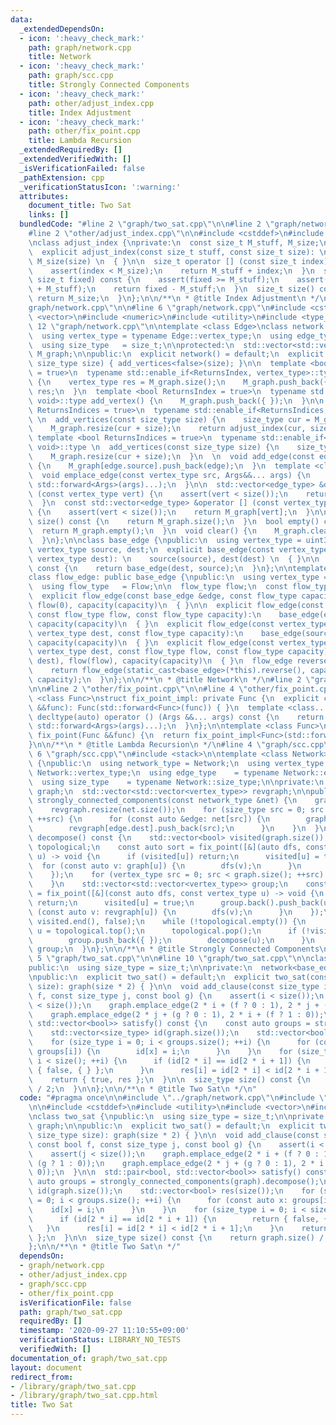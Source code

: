 ```yaml
---
data:
  _extendedDependsOn:
  - icon: ':heavy_check_mark:'
    path: graph/network.cpp
    title: Network
  - icon: ':heavy_check_mark:'
    path: graph/scc.cpp
    title: Strongly Connected Components
  - icon: ':heavy_check_mark:'
    path: other/adjust_index.cpp
    title: Index Adjustment
  - icon: ':heavy_check_mark:'
    path: other/fix_point.cpp
    title: Lambda Recursion
  _extendedRequiredBy: []
  _extendedVerifiedWith: []
  _isVerificationFailed: false
  _pathExtension: cpp
  _verificationStatusIcon: ':warning:'
  attributes:
    document_title: Two Sat
    links: []
  bundledCode: "#line 2 \"graph/two_sat.cpp\"\n\n#line 2 \"graph/network.cpp\"\n\n\
    #line 2 \"other/adjust_index.cpp\"\n\n#include <cstddef>\n#include <cassert>\n\
    \nclass adjust_index {\nprivate:\n  const size_t M_stuff, M_size;\n\npublic:\n\
    \  explicit adjust_index(const size_t stuff, const size_t size): \n    M_stuff(stuff),\
    \ M_size(size) \n  { }\n\n  size_t operator [] (const size_t index) const {\n\
    \    assert(index < M_size);\n    return M_stuff + index;\n  }\n  size_t to_index(const\
    \ size_t fixed) const {\n    assert(fixed >= M_stuff);\n    assert(fixed < M_size\
    \ + M_stuff);\n    return fixed - M_stuff;\n  }\n  size_t size() const {\n   \
    \ return M_size;\n  }\n};\n\n/**\n * @title Index Adjustment\n */\n#line 4 \"\
    graph/network.cpp\"\n\n#line 6 \"graph/network.cpp\"\n#include <cstdint>\n#include\
    \ <vector>\n#include <numeric>\n#include <utility>\n#include <type_traits>\n#line\
    \ 12 \"graph/network.cpp\"\n\ntemplate <class Edge>\nclass network {\npublic:\n\
    \  using vertex_type = typename Edge::vertex_type;\n  using edge_type   = Edge;\n\
    \  using size_type   = size_t;\n\nprotected:\n  std::vector<std::vector<edge_type>>\
    \ M_graph;\n\npublic:\n  explicit network() = default;\n  explicit network(const\
    \ size_type size) { add_vertices<false>(size); }\n\n  template <bool ReturnsIndex\
    \ = true>\n  typename std::enable_if<ReturnsIndex, vertex_type>::type add_vertex()\
    \ {\n    vertex_type res = M_graph.size();\n    M_graph.push_back({ });\n    return\
    \ res;\n  }\n  template <bool ReturnsIndex = true>\n  typename std::enable_if<!ReturnsIndex,\
    \ void>::type add_vertex() {\n    M_graph.push_back({ });\n  }\n\n  template <bool\
    \ ReturnsIndices = true>\n  typename std::enable_if<ReturnsIndices, adjust_index>::type\
    \ \n  add_vertices(const size_type size) {\n    size_type cur = M_graph.size();\n\
    \    M_graph.resize(cur + size);\n    return adjust_index(cur, size);\n  }\n \
    \ template <bool ReturnsIndices = true>\n  typename std::enable_if<!ReturnsIndices,\
    \ void>::type \n  add_vertices(const size_type size) {\n    size_type cur = M_graph.size();\n\
    \    M_graph.resize(cur + size);\n  }\n  \n  void add_edge(const edge_type &edge)\
    \ {\n    M_graph[edge.source].push_back(edge);\n  }\n  template <class... Args>\n\
    \  void emplace_edge(const vertex_type src, Args&&... args) {\n    M_graph[src].emplace_back(src,\
    \ std::forward<Args>(args)...);\n  }\n\n  std::vector<edge_type> &operator []\
    \ (const vertex_type vert) {\n    assert(vert < size());\n    return M_graph[vert];\n\
    \  }\n  const std::vector<edge_type> &operator [] (const vertex_type vert) const\
    \ {\n    assert(vert < size());\n    return M_graph[vert];\n  }\n\n  size_type\
    \ size() const {\n    return M_graph.size();\n  }\n  bool empty() const {\n  \
    \  return M_graph.empty();\n  }\n  void clear() {\n    M_graph.clear();\n    M_graph.shrink_to_fit();\n\
    \  }\n};\n\nclass base_edge {\npublic:\n  using vertex_type = uint32_t;\n\n  const\
    \ vertex_type source, dest;\n  explicit base_edge(const vertex_type source, const\
    \ vertex_type dest): \n    source(source), dest(dest) \n  { }\n\n  base_edge reverse()\
    \ const {\n    return base_edge(dest, source);\n  }\n};\n\ntemplate <class Flow>\n\
    class flow_edge: public base_edge {\npublic:\n  using vertex_type = typename base_edge::vertex_type;\n\
    \  using flow_type   = Flow;\n\n  flow_type flow;\n  const flow_type capacity;\n\
    \  explicit flow_edge(const base_edge &edge, const flow_type capacity):\n    base_edge(edge),\
    \ flow(0), capacity(capacity)\n  { }\n\n  explicit flow_edge(const base_edge &edge,\
    \ const flow_type flow, const flow_type capacity):\n    base_edge(edge), flow(flow),\
    \ capacity(capacity)\n  { }\n  explicit flow_edge(const vertex_type source, const\
    \ vertex_type dest, const flow_type capacity):\n    base_edge(source, dest), flow(0),\
    \ capacity(capacity)\n  { }\n  explicit flow_edge(const vertex_type source, const\
    \ vertex_type dest, const flow_type flow, const flow_type capacity):\n    base_edge(source,\
    \ dest), flow(flow), capacity(capacity)\n  { }\n  flow_edge reverse() const {\n\
    \    return flow_edge(static_cast<base_edge>(*this).reverse(), capacity - flow,\
    \ capacity);\n  }\n};\n\n/**\n * @title Network\n */\n#line 2 \"graph/scc.cpp\"\
    \n\n#line 2 \"other/fix_point.cpp\"\n\n#line 4 \"other/fix_point.cpp\"\n\ntemplate\
    \ <class Func>\nstruct fix_point_impl: private Func {\n  explicit constexpr fix_point_impl(Func\
    \ &&func): Func(std::forward<Func>(func)) { }\n  template <class... Args>\n  constexpr\
    \ decltype(auto) operator () (Args &&... args) const {\n    return Func::operator()(*this,\
    \ std::forward<Args>(args)...);\n  }\n};\n\ntemplate <class Func>\nconstexpr decltype(auto)\
    \ fix_point(Func &&func) {\n  return fix_point_impl<Func>(std::forward<Func>(func));\n\
    }\n\n/**\n * @title Lambda Recursion\n */\n#line 4 \"graph/scc.cpp\"\n\n#line\
    \ 6 \"graph/scc.cpp\"\n#include <stack>\n\ntemplate <class Network>\nclass strongly_connected_components\
    \ {\npublic:\n  using network_type = Network;\n  using vertex_type  = typename\
    \ Network::vertex_type;\n  using edge_type    = typename Network::edge_type;\n\
    \  using size_type    = typename Network::size_type;\n\nprivate:\n  std::vector<std::vector<vertex_type>>\
    \ graph;\n  std::vector<std::vector<vertex_type>> revgraph;\n\npublic:\n  explicit\
    \ strongly_connected_components(const network_type &net) {\n    graph.resize(net.size());\n\
    \    revgraph.resize(net.size());\n    for (size_type src = 0; src < net.size();\
    \ ++src) {\n      for (const auto &edge: net[src]) {\n        graph[src].push_back(edge.dest);\n\
    \        revgraph[edge.dest].push_back(src);\n      }\n    }\n  }\n\n  std::vector<std::vector<vertex_type>>\
    \ decompose() const {\n    std::vector<bool> visited(graph.size());\n    std::stack<vertex_type>\
    \ topological;\n    const auto sort = fix_point([&](auto dfs, const vertex_type\
    \ u) -> void {\n      if (visited[u]) return;\n      visited[u] = true;\n    \
    \  for (const auto v: graph[u]) {\n        dfs(v);\n      }\n      topological.push(u);\n\
    \    });\n    for (vertex_type src = 0; src < graph.size(); ++src) {\n      sort(src);\n\
    \    }\n    std::vector<std::vector<vertex_type>> group;\n    const auto decompose\
    \ = fix_point([&](const auto dfs, const vertex_type u) -> void {\n      if (visited[u])\
    \ return;\n      visited[u] = true;\n      group.back().push_back(u);\n      for\
    \ (const auto v: revgraph[u]) {\n        dfs(v);\n      }\n    });\n    std::fill(visited.begin(),\
    \ visited.end(), false);\n    while (!topological.empty()) {\n      const auto\
    \ u = topological.top();\n      topological.pop();\n      if (!visited[u]) {\n\
    \        group.push_back({ });\n        decompose(u);\n      }\n    }\n    return\
    \ group;\n  }\n};\n\n/**\n * @title Strongly Connected Components\n */\n#line\
    \ 5 \"graph/two_sat.cpp\"\n\n#line 10 \"graph/two_sat.cpp\"\n\nclass two_sat {\n\
    public:\n  using size_type = size_t;\n\nprivate:\n  network<base_edge> graph;\n\
    \npublic:\n  explicit two_sat() = default;\n  explicit two_sat(const size_type\
    \ size): graph(size * 2) { }\n\n  void add_clause(const size_type i, const bool\
    \ f, const size_type j, const bool g) {\n    assert(i < size());\n    assert(j\
    \ < size());\n    graph.emplace_edge(2 * i + (f ? 0 : 1), 2 * j + (g ? 1 : 0));\n\
    \    graph.emplace_edge(2 * j + (g ? 0 : 1), 2 * i + (f ? 1 : 0));\n  }\n\n  std::pair<bool,\
    \ std::vector<bool>> satisfy() const {\n    const auto groups = strongly_connected_components(graph).decompose();\n\
    \    std::vector<size_type> id(graph.size());\n    std::vector<bool> res(size());\n\
    \    for (size_type i = 0; i < groups.size(); ++i) {\n      for (const auto x:\
    \ groups[i]) {\n        id[x] = i;\n      }\n    }\n    for (size_type i = 0;\
    \ i < size(); ++i) {\n      if (id[2 * i] == id[2 * i + 1]) {\n        return\
    \ { false, { } };\n      }\n      res[i] = id[2 * i] < id[2 * i + 1];\n    }\n\
    \    return { true, res };\n  }\n\n  size_type size() const {\n    return graph.size()\
    \ / 2;\n  }\n\n};\n\n/**\n * @title Two Sat\n */\n"
  code: "#pragma once\n\n#include \"../graph/network.cpp\"\n#include \"../graph/scc.cpp\"\
    \n\n#include <cstddef>\n#include <utility>\n#include <vector>\n#include <cassert>\n\
    \nclass two_sat {\npublic:\n  using size_type = size_t;\n\nprivate:\n  network<base_edge>\
    \ graph;\n\npublic:\n  explicit two_sat() = default;\n  explicit two_sat(const\
    \ size_type size): graph(size * 2) { }\n\n  void add_clause(const size_type i,\
    \ const bool f, const size_type j, const bool g) {\n    assert(i < size());\n\
    \    assert(j < size());\n    graph.emplace_edge(2 * i + (f ? 0 : 1), 2 * j +\
    \ (g ? 1 : 0));\n    graph.emplace_edge(2 * j + (g ? 0 : 1), 2 * i + (f ? 1 :\
    \ 0));\n  }\n\n  std::pair<bool, std::vector<bool>> satisfy() const {\n    const\
    \ auto groups = strongly_connected_components(graph).decompose();\n    std::vector<size_type>\
    \ id(graph.size());\n    std::vector<bool> res(size());\n    for (size_type i\
    \ = 0; i < groups.size(); ++i) {\n      for (const auto x: groups[i]) {\n    \
    \    id[x] = i;\n      }\n    }\n    for (size_type i = 0; i < size(); ++i) {\n\
    \      if (id[2 * i] == id[2 * i + 1]) {\n        return { false, { } };\n   \
    \   }\n      res[i] = id[2 * i] < id[2 * i + 1];\n    }\n    return { true, res\
    \ };\n  }\n\n  size_type size() const {\n    return graph.size() / 2;\n  }\n\n\
    };\n\n/**\n * @title Two Sat\n */"
  dependsOn:
  - graph/network.cpp
  - other/adjust_index.cpp
  - graph/scc.cpp
  - other/fix_point.cpp
  isVerificationFile: false
  path: graph/two_sat.cpp
  requiredBy: []
  timestamp: '2020-09-27 11:10:55+09:00'
  verificationStatus: LIBRARY_NO_TESTS
  verifiedWith: []
documentation_of: graph/two_sat.cpp
layout: document
redirect_from:
- /library/graph/two_sat.cpp
- /library/graph/two_sat.cpp.html
title: Two Sat
---
```


